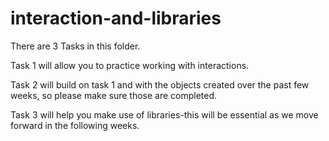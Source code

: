 # interaction-and-libraries

There are 3 Tasks in this folder.

Task 1 will allow you to practice working with interactions.

Task 2 will build on task 1 and with the objects created over the past few weeks, so please make sure those are completed.

Task 3 will help you make use of libraries-this will be essential as we move forward in the following weeks.